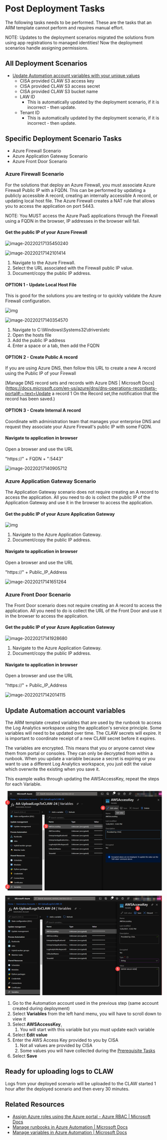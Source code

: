 # Post Deployment Tasks

The following tasks needs to be performed. These are the tasks that an ARM template cannot perform and requires manual effort. 

NOTE: Updates to the deployment scenarios migrated the solutions from using app registrations to managed identities! Now the deployment scenarios handle assigning permissions. 

## All Deployment Scenarios

- [Update Automation account variables with your unique values](https://github.com/Azure/trusted-internet-connection/tree/main/Architecture/Post%20Deployment%20Tasks#update-automation-account-variables) 
  - CISA provided CLAW S3 access key
  - CISA provided CLAW S3 access secret
  - CISA provided CLAW S3 bucket name
  - LAW ID
    - This is automatically updated by the deployment scenario, if it is incorrect - then update.
  - Tenant ID
    - This is automatically updated by the deployment scenario, if it is incorrect - then update.

## Specific Deployment Scenario Tasks

- Azure Firewall Scenario
- Azure Application Gateway Scenario
- Azure Front Door Scenario

### Azure Firewall Scenario

For the solutions that deploy an Azure Firewall, you must associate Azure Firewall Public IP with a FQDN. This can be performed by updating a publicly accessible A record, creating an internally accessible A record, or updating local host file. The Azure Firewall creates a NAT rule that allows you to access the application on port 5443.

NOTE: You MUST access the Azure PaaS applications through the Firewall using a FQDN in the browser, IP addresses in the browser will fail.

#### Get the public IP of your Azure Firewall

![image-20220217135450240](C:\Users\paullizer\AppData\Roaming\Typora\typora-user-images\image-20220217135450240.png)

![image-20220217142101414](C:\Users\paullizer\AppData\Roaming\Typora\typora-user-images\image-20220217142101414.png)

1. Navigate to the Azure Firewall.
2. Select the URL associated with the Firewall public IP value.
3. Document/copy the public IP address.

#### OPTION 1 - Update Local Host File

This is good for the solutions you are testing or to quickly validate the Azure Firewall configuration. 

![img](file:///C:/Users/PAULLI~1/AppData/Local/Temp/SNAGHTML656d3e8.PNG)

![image-20220217140354570](C:\Users\paullizer\AppData\Roaming\Typora\typora-user-images\image-20220217140354570.png)

1. Navigate to C:\Windows\Systems32\drivers\etc
2. Open the hosts file
3. Add the public IP address
4. Enter a space or a tab, then add the FQDN

#### OPTION 2 - Create Public A record

If you are using Azure DNS, then follow this URL to create a new A record using the Public IP of your Firewall

[Manage DNS record sets and records with Azure DNS | Microsoft Docs](https://docs.microsoft.com/en-us/azure/dns/dns-operations-recordsets-portal#:~:text=Update a record 1 On the Record set,the notification that the record has been saved.)

#### OPTION 3 - Create Internal A record

Coordinate with administration team that manages your enterprise DNS and request they associate your Azure Firewall's public IP with some FQDN.

#### Navigate to application in browser

Open a browser and use the URL

"https://" + FQDN + ":5443"

![image-20220217140905712](C:\Users\paullizer\AppData\Roaming\Typora\typora-user-images\image-20220217140905712.png)



### Azure Application Gateway Scenario

The Application Gateway scenario does not require creating an A record to access the application. All you need to do is collect the public IP of the Application Gateway and use it in the browser to access the application.

#### Get the public IP of your Azure Application Gateway

![img](file:///C:/Users/PAULLI~1/AppData/Local/Temp/SNAGHTML66854ce.PNG)

1. Navigate to the Azure Application Gateway.
2. Document/copy the public IP address.

#### Navigate to application in browser

Open a browser and use the URL

"https://" + Public_IP_Address

![image-20220217141651264](C:\Users\paullizer\AppData\Roaming\Typora\typora-user-images\image-20220217141651264.png)

### Azure Front Door Scenario

The Front Door scenario does not require creating an A record to access the application. All you need to do is collect the URL of the Front Door and use it in the browser to access the application.

#### Get the public IP of your Azure Application Gateway

![image-20220217141928680](C:\Users\paullizer\AppData\Roaming\Typora\typora-user-images\image-20220217141928680.png)

1. Navigate to the Azure Application Gateway.
2. Document/copy the public IP address.

#### Navigate to application in browser

Open a browser and use the URL

"https://" + Public_IP_Address

![image-20220217142014115](C:\Users\paullizer\AppData\Roaming\Typora\typora-user-images\image-20220217142014115.png)

## Update Automation account variables

The ARM template created variables that are used by the runbook to access the Log Analytics workspace using the application's service principle. Some variables will need to be updated over time. The CLAW secrets will expire. It is important to coordinate receipt of a new CLAW secret before it expires.

The variables are encrypted. This means that you or anyone cannot view them from portal or consoles. They can only be decrypted from within a runbook. When you update a variable because a secret is expiring or you want to use a different Log Analytics workspace, you just edit the value which overwrite the existing when you save it.

This example walks through updating the AWSAccessKey, repeat the steps for each Variable. 

![Edit variable](https://raw.githubusercontent.com/Azure/trusted-internet-connection/main/Architecture/Images/145062874-d1aa76c1-30ac-45f0-a0e0-db86124229b0.PNG)

![Save variable](https://raw.githubusercontent.com/Azure/trusted-internet-connection/main/Architecture/Images/145062937-8a6eb0d8-2108-4a54-8bcb-0fd0e151a556.png)

1. Go to the Automation account used in the previous step (same account created during deployment)
2. Select **Variables** from the left hand menu, you will have to scroll down to view it
3. Select **AWSAccessKey**,
   1. You will start with this variable but you must update each variable
4. Select **Edit value**
5. Enter the AWS Access Key provided to you by CISA
   1. Not all values are provided by CISA
   2. Some values you will have collected during the [Prerequisite Tasks](https://github.com/Azure/trusted-internet-connection/tree/main/Architecture/Prerequisite%20Tasks)
6. Select **Save**

## Ready for uploading logs to CLAW

Logs from your deployed scenario will be uploaded to the CLAW started 1 hour after the deployed scenario and then every 30 minutes.

## Related Resources

- [Assign Azure roles using the Azure portal - Azure RBAC | Microsoft Docs](https://docs.microsoft.com/en-us/azure/role-based-access-control/role-assignments-portal?tabs=current)
- [Manage runbooks in Azure Automation | Microsoft Docs](https://docs.microsoft.com/en-us/azure/automation/manage-runbooks#schedule-a-runbook-in-the-azure-portal)
- [Manage variables in Azure Automation | Microsoft Docs](https://docs.microsoft.com/en-us/azure/automation/shared-resources/variables?tabs=azure-powershell)
